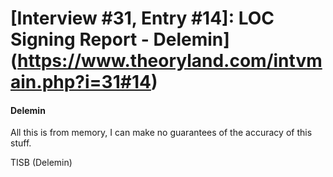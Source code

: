 # [Interview #31, Entry #14]: LOC Signing Report - Delemin](https://www.theoryland.com/intvmain.php?i=31#14)

#### Delemin

All this is from memory, I can make no guarantees of the accuracy of this stuff.

TISB (Delemin)

